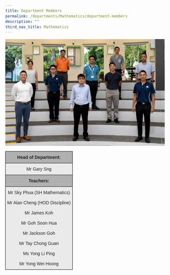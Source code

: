 ```yaml
---
title: Department Members
permalink: /departments/Mathematics/department-members
description: ""
third_nav_title: Mathematics
---
```

![](/images/2021%20Maths.jpg)
<style type="text/css">
.tg  {border-collapse:collapse;border-spacing:0;}
.tg td{border-color:black;border-style:solid;border-width:1px;font-family:Arial, sans-serif;font-size:14px;
  overflow:hidden;padding:10px 5px;word-break:normal;}
.tg th{border-color:black;border-style:solid;border-width:1px;font-family:Arial, sans-serif;font-size:14px;
  font-weight:normal;overflow:hidden;padding:10px 5px;word-break:normal;}
.tg .tg-ii8k{background-color:#EAEAEA;color:#222;text-align:center;vertical-align:top}
.tg .tg-dwlh{background-color:#B0B0B0;color:#222;font-weight:bold;text-align:center;vertical-align:middle}
.tg .tg-pll1{background-color:#B0B0B0;color:#222;font-weight:bold;text-align:center;vertical-align:top}
</style>
<table class="tg">
<thead>
  <tr>
    <th class="tg-dwlh"><span style="color:#222;background-color:#B0B0B0"> </span>Head of Department:</th>
  </tr>
</thead>
<tbody>
  <tr>
    <td class="tg-ii8k"> Mr Gary Sng</td>
  </tr>
  <tr>
    <td class="tg-pll1"> Teachers:</td>
  </tr>
  <tr>
    <td class="tg-ii8k">Mr Sky Phua (SH Mathematics)<br><br>Mr Alan Cheng (HOD Discipline)<br><br>Mr James Koh<br><br>Mr Goh Soon Hua<br><br>Mr Jackson Goh<br><br>Mr Tay Chong Guan<br><br>Ms Yong Li Ping<br><br>Mr Yong Wei Hoong</td>
  </tr>
</tbody>
</table>